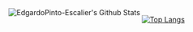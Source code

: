 <img align="left" alt="EdgardoPinto-Escalier's Github Stats" src="https://github-readme-stats.vercel.app/api?username=EdgardoDev&show_icons=true&hide_border=true&count_private=true&icon_color=#734186&title_color=#734186" />


[![Top Langs](https://github-readme-stats.vercel.app/api/top-langs/?username=EdgardoDev&hide=php,vue,java)](https://github.com/anuraghazra/github-readme-stats)